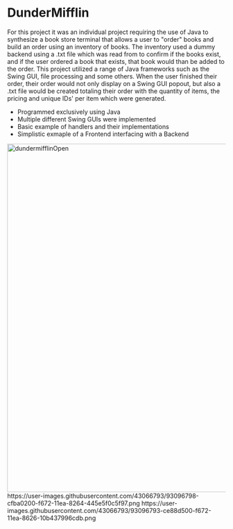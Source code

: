 # DunderMifflin
For this project it was an individual project requiring the use of Java to synthesize a book store
terminal that allows a user to "order" books and build an order using an inventory of books. The inventory
used a dummy backend using a .txt file which was read from to confirm if the books exist, and if the user ordered
a book that exists, that book would than be added to the order. This project utilized a range of Java frameworks such
as the Swing GUI, file processing and some others. When the user finished their order, their order would not only display
on a Swing GUI popout, but also a .txt file would be created totaling their order with the quantity of items, the pricing
and unique IDs' per item which were generated.
<ul>
  <li>Programmed exclusively using Java</li>
  <li>Multiple different Swing GUIs were implemented</li>
  <li>Basic example of handlers and their implementations</li>
  <li>Simplistic exmaple of a Frontend interfacing with a Backend</li>
</ul>

<img width="803" alt="dundermifflinOpen" src="https://user-images.githubusercontent.com/43066793/93097174-3b9c6a80-f673-11ea-8442-7c4d4e7ba280.png">
https://user-images.githubusercontent.com/43066793/93096798-cfba0200-f672-11ea-8264-445e5f0c5f97.png
https://user-images.githubusercontent.com/43066793/93096793-ce88d500-f672-11ea-8626-10b437996cdb.png
